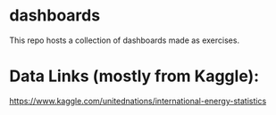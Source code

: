 # dashboards

This repo hosts a collection of dashboards made as exercises.

# Data Links (mostly from Kaggle):

https://www.kaggle.com/unitednations/international-energy-statistics
